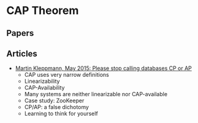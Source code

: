 # CAP Theorem

## Papers

## Articles

- [Martin Kleppmann, May 2015: Please stop calling databases CP or AP](https://martin.kleppmann.com/2015/05/11/please-stop-calling-databases-cp-or-ap.html)
  - CAP uses very narrow definitions
  - Linearizability
  - CAP-Availability
  - Many systems are neither linearizable nor CAP-available
  - Case study: ZooKeeper
  - CP/AP: a false dichotomy
  - Learning to think for yourself